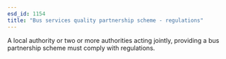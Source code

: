 ```yaml
---
esd_id: 1154
title: "Bus services quality partnership scheme - regulations"
---
```


A local authority or two or more authorities acting jointly, providing a bus partnership scheme must comply with regulations.

